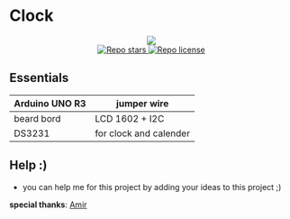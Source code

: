 # Clock
<p align="center">
  <img src ="https://raw.githubusercontent.com/Mehranalam/Mehranalam/main/assets/Jessica-Chastain-in-Interstellar-fire-crops.jpg">
  <br>
  <a href="https://github.com/mehranalam/clock" target="blank">
<img src="https://img.shields.io/github/stars/mehranalam/clock?style=flat-square" alt="Repo stars"/>
</a>
  <a href="https://github.com/mehranalam/clock/blob/master/LICENSE" target="blank">
<img src="https://img.shields.io/github/license/mehranalam/clock?style=flat-square" alt="Repo license" />
</a>
</p>

## Essentials

| Arduino UNO R3 | jumper wire |
| ------------- | ------------- |
| beard bord | LCD 1602 + I2C |
| DS3231 | for clock and calender |

## Help :)

- you can help me for this project by adding your ideas to this project ;)


**special thanks**: [Amir](https://github.com/BlackIQ)
